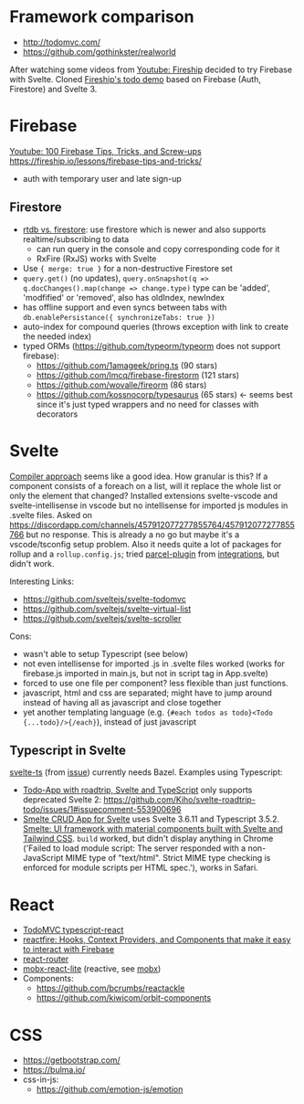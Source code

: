 # Framework comparison
- http://todomvc.com/
- https://github.com/gothinkster/realworld

After watching some videos from [Youtube: Fireship](https://www.youtube.com/channel/UCsBjURrPoezykLs9EqgamOA/videos) decided to try Firebase with Svelte.
Cloned [Fireship's todo demo](https://github.com/fireship-io/188-firebase-vs-amplify/tree/firebase) based on Firebase (Auth, Firestore) and Svelte 3.

# Firebase
[Youtube: 100 Firebase Tips, Tricks, and Screw-ups](https://www.youtube.com/watch?v=iWEgpdVSZyg) https://fireship.io/lessons/firebase-tips-and-tricks/
- auth with temporary user and late sign-up

## Firestore
- [rtdb vs. firestore](https://firebase.google.com/docs/database/rtdb-vs-firestore
): use firestore which is newer and also supports realtime/subscribing to data
  - can run query in the console and copy corresponding code for it
  - RxFire (RxJS) works with Svelte
- Use `{ merge: true }` for a non-destructive Firestore set
- `query.get()` (no updates), `query.onSnapshot(q => q.docChanges().map(change => change.type)` type can be 'added', 'modfified' or 'removed', also has oldIndex, newIndex
- has offline support and even syncs between tabs with `db.enablePersistance({ synchronizeTabs: true })`
- auto-index for compound queries (throws exception with link to create the needed index)
- typed ORMs (https://github.com/typeorm/typeorm does not support firebase):
  - https://github.com/1amageek/pring.ts (90 stars)
  - https://github.com/lmcq/firebase-firestorm (121 stars)
  - https://github.com/wovalle/fireorm (86 stars)
  - https://github.com/kossnocorp/typesaurus (65 stars) <- seems best since it's just typed wrappers and no need for classes with decorators


# Svelte
[Compiler approach](https://svelte.dev/blog/virtual-dom-is-pure-overhead) seems like a good idea. How granular is this? If a component consists of a foreach on a list, will it replace the whole list or only the element that changed?
Installed extensions svelte-vscode and svelte-intellisense in vscode but no intellisense for imported js modules in .svelte files.
Asked on https://discordapp.com/channels/457912077277855764/457912077277855766 but no response.
This is already a no go but maybe it's a vscode/tsconfig setup problem.
Also it needs quite a lot of packages for rollup and a `rollup.config.js`; tried [parcel-plugin](https://github.com/DeMoorJasper/parcel-plugin-svelte) from [integrations](https://github.com/sveltejs/integrations), but didn't work.

Interesting Links:
- https://github.com/sveltejs/svelte-todomvc
- https://github.com/sveltejs/svelte-virtual-list
- https://github.com/sveltejs/svelte-scroller

Cons:
- wasn't able to setup Typescript (see below)
- not even intellisense for imported .js in .svelte files worked (works for firebase.js imported in main.js, but not in script tag in App.svelte)
- forced to use one file per component? less flexible than just functions.
- javascript, html and css are separated; might have to jump around instead of having all as javascript and close together
- yet another templating language (e.g. `{#each todos as todo}<Todo {...todo}/>{/each}`), instead of just javascript

## Typescript in Svelte
[svelte-ts](https://github.com/avantci/svelte-ts) (from [issue](https://github.com/sveltejs/svelte/issues/3677)) currently needs Bazel.
Examples using Typescript:
- [Todo-App with roadtrip, Svelte and TypeScript](https://github.com/Kiho/svelte-roadtrip-todo) only supports deprecated Svelte 2: https://github.com/Kiho/svelte-roadtrip-todo/issues/1#issuecomment-553900696
- [Smelte CRUD App for Svelte](https://github.com/Kiho/smelte-crud-app) uses Svelte 3.6.11 and Typescript 3.5.2. [Smelte: UI framework with material components built with Svelte and Tailwind CSS](https://github.com/matyunya/smelte). `build` worked, but didn't display anything in Chrome ('Failed to load module script: The server responded with a non-JavaScript MIME type of "text/html". Strict MIME type checking is enforced for module scripts per HTML spec.'), works in Safari.


# React
- [TodoMVC typescript-react](https://github.com/tastejs/todomvc/tree/gh-pages/examples/typescript-react)
- [reactfire: Hooks, Context Providers, and Components that make it easy to interact with Firebase](https://github.com/FirebaseExtended/reactfire)
- [react-router](https://reacttraining.com/react-router/)
- [mobx-react-lite](https://github.com/mobxjs/mobx-react-lite/) (reactive, see [mobx](https://github.com/mobxjs/mobx))
- Components:
  - https://github.com/bcrumbs/reactackle
  - https://github.com/kiwicom/orbit-components


# CSS
- https://getbootstrap.com/
- https://bulma.io/
- css-in-js:
  - https://github.com/emotion-js/emotion
